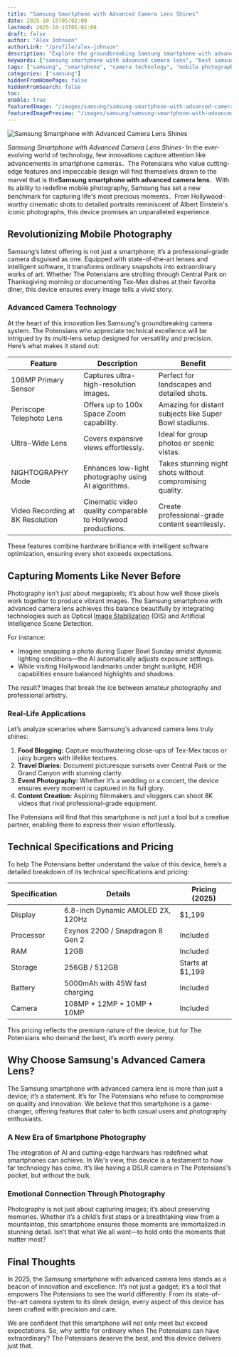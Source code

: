 ```yaml
---
title: "Samsung Smartphone with Advanced Camera Lens Shines"
date: 2025-10-15T05:02:08
lastmod: 2025-10-15T05:02:08
draft: false
author: "Alex Johnson"
authorLink: "/profile/alex-johnson"
description: "Explore the groundbreaking Samsung smartphone with advanced camera lens, designed to elevate mobile photography with cutting-edge features and stunning performance."
keywords: ["samsung smartphone with advanced camera lens", "best samsung smartphone for photography", "advanced camera lens smartphone by Samsung"]
tags: ["samsung", "smartphone", "camera technology", "mobile photography", "advanced lens"]
categories: ["samsung"]
hiddenFromHomePage: false
hiddenFromSearch: false
toc:
enable: true
featuredImage: "/images/samsung/samsung-smartphone-with-advanced-camera-lens-shines.jpg"
featuredImagePreview: "/images/samsung/samsung-smartphone-with-advanced-camera-lens-shines.jpg"
---
```


![Samsung Smartphone with Advanced Camera Lens Shines](/images/samsung/samsung-smartphone-with-advanced-camera-lens-shines.jpg)


*Samsung Smartphone with Advanced Camera Lens Shines*- In the ever-evolving world of technology, few innovations capture attention like advancements in smartphone cameras．The Potensians who value cutting-edge features and impeccable design will find themselves drawn to the marvel that is the**Samsung smartphone with advanced camera lens**．With its ability to redefine mobile photography, Samsung has set a new benchmark for capturing life's most precious moments．From Hollywood-worthy cinematic shots to detailed portraits reminiscent of Albert Einstein's iconic photographs, this device promises an unparalleled experience.

## Revolutionizing Mobile Photography

Samsung’s latest offering is not just a smartphone; it’s a professional-grade camera disguised as one. Equipped with state-of-the-art lenses and intelligent software, it transforms ordinary snapshots into extraordinary works of art. Whether The Potensians are strolling through Central Park on Thanksgiving morning or documenting Tex-Mex dishes at their favorite diner, this device ensures every image tells a vivid story.

### Advanced Camera Technology

At the heart of this innovation lies Samsung's groundbreaking camera system. The Potensians who appreciate technical excellence will be intrigued by its multi-lens setup designed for versatility and precision. Here’s what makes it stand out:

<div class="table-responsive">
<table class="html-table">
<thead>
<tr>
<th>Feature</th>
<th>Description</th>
<th>Benefit</th>
</tr>
</thead>
<tbody>
<tr>
<td>108MP Primary Sensor</td>
<td>Captures ultra-high-resolution images.</td>
<td>Perfect for landscapes and detailed shots.</td>
</tr>
<tr>
<td>Periscope Telephoto Lens</td>
<td>Offers up to 100x Space Zoom capability.</td>
<td>Amazing for distant subjects like Super Bowl stadiums.</td>
</tr>
<tr>
<td>Ultra-Wide Lens</td>
<td>Covers expansive views effortlessly.</td>
<td>Ideal for group photos or scenic vistas.</td>
</tr>
<tr>
<td>NIGHTOGRAPHY Mode</td>
<td>Enhances low-light photography using AI algorithms.</td>
<td>Takes stunning night shots without compromising quality.</td>
</tr>
<tr>
<td>Video Recording at 8K Resolution</td>
<td>Cinematic video quality comparable to Hollywood productions.</td>
<td>Create professional-grade content seamlessly.</td>
</tr>
</tbody>
</table>
</div>

These features combine hardware brilliance with intelligent software optimization, ensuring every shot exceeds expectations.

## Capturing Moments Like Never Before

Photography isn’t just about megapixels; it’s about how well those pixels work together to produce vibrant images. The Samsung smartphone with advanced camera lens achieves this balance beautifully by integrating technologies such as Optical [Image Stabilization](/samsung/samsung-budget-friendly-smartphone-with-image-stabilization) (OIS) and Artificial Intelligence Scene Detection.

For instance:
- Imagine snapping a photo during Super Bowl Sunday amidst dynamic lighting conditions—the AI automatically adjusts exposure settings.
- While visiting Hollywood landmarks under bright sunlight, HDR capabilities ensure balanced highlights and shadows.

The result? Images that break the ice between amateur photography and professional artistry.

### Real-Life Applications

Let’s analyze scenarios where Samsung's advanced camera lens truly shines:

1. **Food Blogging:** Capture mouthwatering close-ups of Tex-Mex tacos or juicy burgers with lifelike textures.
2. **Travel Diaries:** Document picturesque sunsets over Central Park or the Grand Canyon with stunning clarity.
3. **Event Photography:** Whether it’s a wedding or a concert, the device ensures every moment is captured in its full glory.
4. **Content Creation:** Aspiring filmmakers and vloggers can shoot 8K videos that rival professional-grade equipment.

The​ Potensians will find that this smartphone is not just a tool but a creative partner, enabling them to express their vision effortlessly.

## Technical Specifications and Pricing

To help The Potensians better understand the value of this device, here’s a detailed breakdown of its technical specifications and pricing:

<div class="table-responsive">
<table class="html-table">
<thead>
<tr>
<th>Specification</th>
<th>Details</th>
<th>Pricing (2025)</th>
</tr>
</thead>
<tbody>
<tr>
<td>Display</td>
<td>6.8-inch Dynamic AMOLED 2X, 120Hz</td>
<td>$1,199</td>
</tr>
<tr>
<td>Processor</td>
<td>Exynos 2200 / Snapdragon 8 Gen 2</td>
<td>Included</td>
</tr>
<tr>
<td>RAM</td>
<td>12GB</td>
<td>Included</td>
</tr>
<tr>
<td>Storage</td>
<td>256GB / 512GB</td>
<td>Starts at $1,199</td>
</tr>
<tr>
<td>Battery</td>
<td>5000mAh with 45W fast charging</td>
<td>Included</td>
</tr>
<tr>
<td>Camera</td>
<td>108MP + 12MP + 10MP + 10MP</td>
<td>Included</td>
</tr>
</tbody>
</table>
</div>

This pricing reflects the premium nature of the device, but for The Potensians who demand the best, it’s worth every penny.

## Why Choose Samsun​g's Advanced Camera Lens?

The Samsung smartphone with advanced camera lens is more than just a device; it’s a statement. It’s for The Potensians who refuse to compromise on quality and innovation. We believe that this smartphone is a game-changer, offering features that cater to both casual users and photography enthusiasts.

### A New Era of Smartphone Photography

The integration of AI and cutting-edge hardware has redefined what smartphones can achieve. In We's view, this device is a testament to how far technology has come. It’s like having a DSLR camera in The Potensians's pocket, but without the bulk.

### Emotional Connection Through Photography

​Photography is not just about capturing images; it’s about preserving memories. Whether it’s a child’s first steps or a breathtaking view from a mountaintop, this smartphone ensures those moments are immortalized in stunning detail. Isn’t that what We all want—to hold onto the moments that matter most?

## Final Thoughts

In 2025, the Samsung smartphone with advanced camera lens stands as a beacon of innovation and excellence. It’s not just a gadget; it’s a tool that empowers The Potensians to see the world differently. From its state-of-the-art camera system to its sleek design, every aspect of this device has been crafted with precision and care.

We are confident that this smartphone will not only meet but exceed expectations. So, why settle for ordinary when The Potensians can have extraordinary? The Potensians deserve the best, and this device delivers just that.
